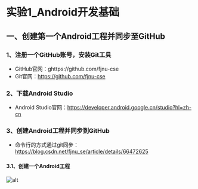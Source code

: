 # 实验1_Android开发基础
## 一、创建第一个Android工程并同步至GitHub
###   1、注册一个GitHub账号，安装Git工具
* GitHub官网：ghttps://github.com/fjnu-cse
* Git官网：https://github.com/fjnu-cse
###   2、下载Android Studio
* Android Studio官网：https://developer.android.google.cn/studio?hl=zh-cn
###   3、创建Android工程并同步到GitHub
* 命令行的方式通过git同步：https://blog.csdn.net/fjnu_se/article/details/66472625
####  3.1、创建一个Android工程
![alt](../)
       
